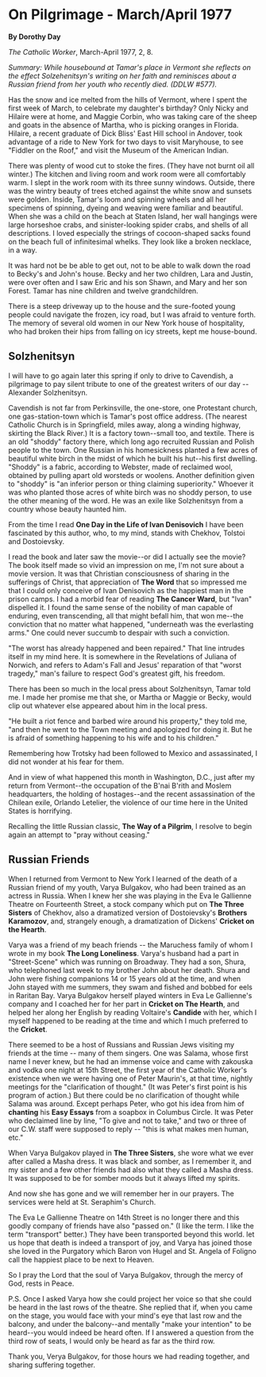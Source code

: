 On Pilgrimage - March/April 1977
================================

**By Dorothy Day**

*The Catholic Worker*, March-April 1977, 2, 8.

*Summary: While housebound at Tamar's place in Vermont she reflects on
the effect Solzehenitsyn's writing on her faith and reminisces about a
Russian friend from her youth who recently died. (DDLW \#577).*

Has the snow and ice melted from the hills of Vermont, where I spent the
first week of March, to celebrate my daughter's birthday? Only Nicky and
Hilaire were at home, and Maggie Corbin, who was taking care of the
sheep and goats in the absence of Martha, who is picking oranges in
Florida. Hilaire, a recent graduate of Dick Bliss' East Hill school in
Andover, took advantage of a ride to New York for two days to visit
Maryhouse, to see "Fiddler on the Roof," and visit the Museum of the
American Indian.

There was plenty of wood cut to stoke the fires. (They have not burnt
oil all winter.) The kitchen and living room and work room were all
comfortably warm. I slept in the work room with its three sunny windows.
Outside, there was the wintry beauty of trees etched against the white
snow and sunsets were golden. Inside, Tamar's loom and spinning wheels
and all her specimens of spinning, dyeing and weaving were familiar and
beautiful. When she was a child on the beach at Staten Island, her wall
hangings were large horseshoe crabs, and sinister-looking spider crabs,
and shells of all descriptions. I loved especially the strings of
cocoon-shaped sacks found on the beach full of infinitesimal whelks.
They look like a broken necklace, in a way.

It was hard not be be able to get out, not to be able to walk down the
road to Becky's and John's house. Becky and her two children, Lara and
Justin, were over often and I saw Eric and his son Shawn, and Mary and
her son Forest. Tamar has nine children and twelve grandchildren.

There is a steep driveway up to the house and the sure-footed young
people could navigate the frozen, icy road, but I was afraid to venture
forth. The memory of several old women in our New York house of
hospitality, who had broken their hips from falling on icy streets, kept
me house-bound.

Solzhenitsyn
------------

I will have to go again later this spring if only to drive to Cavendish,
a pilgrimage to pay silent tribute to one of the greatest writers of our
day -- Alexander Solzhenitsyn.

Cavendish is not far from Perkinsville, the one-store, one Protestant
church, one gas-station-town which is Tamar's post office address. (The
nearest Catholic Church is in Springfield, miles away, along a winding
highway, skirting the Black River.) It is a factory town--small too, and
textile. There is an old "shoddy" factory there, which long ago
recruited Russian and Polish people to the town. One Russian in his
homesickness planted a few acres of beautiful white birch in the midst
of which he built his hut--his first dwelling. "Shoddy" is a fabric,
according to Webster, made of reclaimed wool, obtained by pulling apart
old worsteds or woolens. Another definition given to "shoddy" is "an
inferior person or thing claiming superiority." Whoever it was who
planted those acres of white birch was no shoddy person, to use the
other meaning of the word. He was an exile like Solzhenitsyn from a
country whose beauty haunted him.

From the time I read **One Day in the Life of Ivan Denisovich** I have
been fascinated by this author, who, to my mind, stands with Chekhov,
Tolstoi and Dostoievsky.

I read the book and later saw the movie--or did I actually see the
movie? The book itself made so vivid an impression on me, I'm not sure
about a movie version. It was that Christian consciousness of sharing in
the sufferings of Christ, that appreciation of **The Word** that so
impressed me that I could only conceive of Ivan Denisovich as the
happiest man in the prison camps. I had a morbid fear of reading **The
Cancer Ward**, but "Ivan" dispelled it. I found the same sense of the
nobility of man capable of enduring, even transcending, all that might
befall him, that won me--the conviction that no matter what happened,
"underneath was the everlasting arms." One could never succumb to
despair with such a conviction.

"The worst has already happened and been repaired." That line intrudes
itself in my mind here. It is somewhere in the Revelations of Juliana of
Norwich, and refers to Adam's Fall and Jesus' reparation of that "worst
tragedy," man's failure to respect God's greatest gift, his freedom.

There has been so much in the local press about Solzhenitsyn, Tamar told
me. I made her promise me that she, or Martha or Maggie or Becky, would
clip out whatever else appeared about him in the local press.

"He built a riot fence and barbed wire around his property," they told
me, "and then he went to the Town meeting and apologized for doing it.
But he is afraid of something happening to his wife and to his
children."

Remembering how Trotsky had been followed to Mexico and assassinated, I
did not wonder at his fear for them.

And in view of what happened this month in Washington, D.C., just after
my return from Vermont--the occupation of the B'nai B'rith and Moslem
headquarters, the holding of hostages--and the recent assassination of
the Chilean exile, Orlando Letelier, the violence of our time here in
the United States is horrifying.

Recalling the little Russian classic, **The Way of a Pilgrim**, I
resolve to begin again an attempt to "pray without ceasing."

Russian Friends
---------------

When I returned from Vermont to New York I learned of the death of a
Russian friend of my youth, Varya Bulgakov, who had been trained as an
actress in Russia. When I knew her she was playing in the Eva le
Gallienne Theatre on Fourteenth Street, a stock company which put on
**The Three Sisters** of Chekhov, also a dramatized version of
Dostoievsky's **Brothers Karamozov**, and, strangely enough, a
dramatization of Dickens' **Cricket on the Hearth**.

Varya was a friend of my beach friends -- the Maruchess family of whom I
wrote in my book **The Long Loneliness**. Varya's husband had a part in
"Street-Scene" which was running on Broadway. They had a son, Shura, who
telephoned last week to my brother John about her death. Shura and John
were fishing companions 14 or 15 years old at the time, and when John
stayed with me summers, they swam and fished and bobbed for eels in
Raritan Bay. Varya Bulgakov herself played winters in Eva Le Gallienne's
company and I coached her for her part in **Cricket on The Hearth**, and
helped her along her English by reading Voltaire's **Candide** with her,
which I myself happened to be reading at the time and which I much
preferred to the **Cricket**.

There seemed to be a host of Russians and Russian Jews visiting my
friends at the time -- many of them singers. One was Salama, whose first
name I never knew, but he had an immense voice and came with zakouska
and vodka one night at 15th Street, the first year of the Catholic
Worker's existence when we were having one of Peter Maurin's, at that
time, nightly meetings for the "clarification of thought." (It was
Peter's first point is his program of action.) But there could be no
clarification of thought while Salama was around. Except perhaps Peter,
who got his idea from him of **chanting** his **Easy Essays** from a
soapbox in Columbus Circle. It was Peter who declaimed line by line, "To
give and not to take," and two or three of our C.W. staff were supposed
to reply -- "this is what makes men human, etc."

When Varya Bulgakov played in **The Three Sisters**, she wore what we
ever after called a Masha dress. It was black and somber, as I remember
it, and my sister and a few other friends had also what they called a
Masha dress. It was supposed to be for somber moods but it always lifted
my spirits.

And now she has gone and we will remember her in our prayers. The
services were held at St. Seraphim's Church.

The Eva Le Gallienne Theatre on 14th Street is no longer there and this
goodly company of friends have also "passed on." (I like the term. I
like the term "transport" better.) They have been transported beyond
this world. let us hope that death is indeed a transport of joy, and
Varya has joined those she loved in the Purgatory which Baron von Hugel
and St. Angela of Foligno call the happiest place to be next to Heaven.

So I pray the Lord that the soul of Varya Bulgakov, through the mercy of
God, rests in Peace.

P.S. Once I asked Varya how she could project her voice so that she
could be heard in the last rows of the theatre. She replied that if,
when you came on the stage, you would face with your mind's eye that
last row and the balcony, and under the balcony--and mentally "make your
intention" to be heard--you would indeed be heard often. If I answered a
question from the third row of seats, I would only be heard as far as
the third row.

Thank you, Verya Bulgakov, for those hours we had reading together, and
sharing suffering together.
